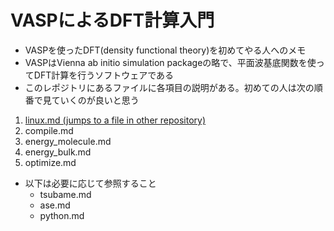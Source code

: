 # VASPによるDFT計算入門
* VASPを使ったDFT(density functional theory)を初めてやる人へのメモ
* VASPはVienna ab initio simulation packageの略で、平面波基底関数を使ってDFT計算を行うソフトウェアである
* このレポジトリにあるファイルに各項目の説明がある。初めての人は次の順番で見ていくのが良いと思う
1. [linux.md (jumps to a file in other repository)](https://github.com/ishikawa-group/gaussian_how_to/blob/main/linux.md)
2. compile.md
3. energy_molecule.md
4. energy_bulk.md
5. optimize.md

* 以下は必要に応じて参照すること
  + tsubame.md
  + ase.md
  + python.md
